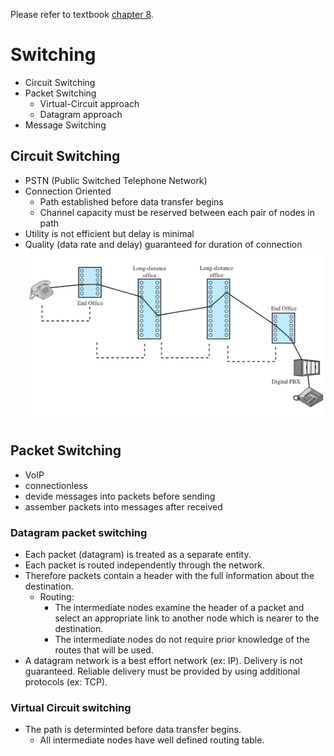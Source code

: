 Please refer to textbook [chapter 8](https://github.com/cnchenpu/data-comm/blob/master/ppt/Ch8-Forouzan.ppt).

# Switching
- Circuit Switching
- Packet Switching
  - Virtual-Circuit approach 
  - Datagram approach
- Message Switching

## Circuit Switching
- PSTN (Public Switched Telephone Network)
- Connection Oriented
  - Path established before data transfer begins
  - Channel capacity must be reserved between each pair of nodes in path
- Utility is not efficient but delay is minimal 
- Quality (data rate and delay) guaranteed for duration of connection <br>
![](fig/PSTN.png)

## Packet Switching
- VoIP
- connectionless
- devide messages into packets before sending
- assember packets into messages after received

### Datagram packet switching
- Each packet (datagram) is treated as a separate entity.
- Each packet is routed independently through the network.
- Therefore packets contain a header with the full information about the destination.
  - Routing: 
    - The intermediate nodes examine the header of a packet and select an appropriate link to another node which is nearer to the destination.
    - The intermediate nodes do not require prior knowledge of the routes that will be used.
- A datagram network is a best effort network (ex: IP). Delivery is not guaranteed. Reliable delivery must be provided by using additional protocols (ex: TCP). 

### Virtual Circuit switching
- The path is determinted before data transfer begins.
  - All intermediate nodes have well defined routing table. 
